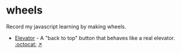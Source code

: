 
# wheels
Record my javascript learning by making wheels.

- [Elevator](elevator) - A "back to top" button that behaves like a real elevator.  [:octocat:](https://github.com/tholman/elevator.js) [:arrow_upper_right:](https://github.com/ZYSzys/wheels/tree/master/elevator)